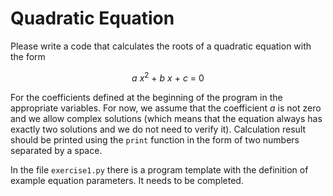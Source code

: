 # Quadratic Equation

Please write a code that calculates the roots of a quadratic equation with the form

<p style="text-align: center;"><em>a</em> <em>x</em><sup>2</sup> + <em>b</em> <em>x</em> + <em>c</em> = 0</p>

For the coefficients defined at the beginning of the program in the appropriate variables. For now, we assume that the coefficient *a* is not zero and we allow complex solutions (which means that the equation always has exactly two solutions and we do not need to verify it). Calculation result should be printed using the `print` function in the form of two numbers separated by a space.

In the file `exercise1.py` there is a program template with the definition of example equation parameters. It needs to be completed.
